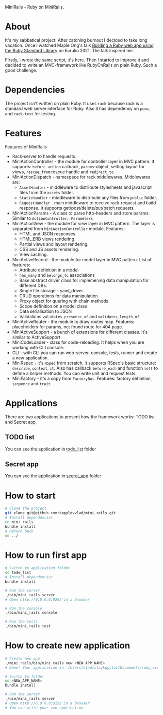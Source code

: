 
MiniRails - Ruby on MiniRails.

# About

It's my sabbatical project. After catching burnout I decided to take long vacation. Once I watched Maple Ong's talk [Building a Ruby web app using the Ruby Standard Library](https://www.youtube.com/watch?v=lxczDssLYKA) on Euruko 2021. The talk inspired me.

Firstly, I wrote the same script, it's [here](script.rb). Then I started to improve it and decided to write an MVC-framework like RubyOnRails on plain Ruby. Such a good challenge.

# Dependencies

The project isn't written on plain Ruby. It uses `rack` because rack is a standard web server interface for Ruby. Also it has dependency on `puma`, and `rack-test` for testing.

# Features

Features of MiniRails

* Rack-server to handle requests.
* MiniActionController - the module for controller layer in MVC pattern. It supports: `before_action` callback, `params`-object, setting layout for views,  `rescue_from` rescue handle and `redirect_to`.
* MiniActionDispatch - namespace for rack middlewares. Middlewares are:
  * `AssetHandler` - middleware to distribute stylesheets and javascript files from the `assets` folder.
  * `StaticHandler` - middleware to distribute any files from `public` folder.
  * `RequestHandler` - main middleware to receive rack-request and build response. It supports get/post/delete/put/patch requests.
* MiniActionParams - A class to parse http-headers and store params. Similar to `ActionController::Parameters`
* MiniActionView - the module for view layer in MVC pattern. The layer is separated from `MiniActionController` module. Features:
  * HTML and JSON responses.
  * HTML.ERB views rendering.
  * Partial views and layout rendering.
  * CSS and JS assets rendering.
  * View caching.
* MiniActiveRecord - the module for model layer in MVC pattern.
List of features:
  * Attribute definition in a model
  * `has_many` and `belongs_to` associations
  * Base abstract driver class for implemening data manipulation for different DBs.
  * Single file storage - yaml_driver
  * CRUD operations for data manipulation
  * Proxy object for quering with chain methods.
  * Scope definition on a model class
  * Data serialisation to JSON
  * Validations `validates_presence_of` and `validates_length_of`
* MiniActiveRouter - the module to draw routes map. Features: placeholders for params, not found route for 404 page.
* MiniActiveSupport - a bunch of extensions for different classes. It's similar to ActiveSupport
* MiniCodeLoader - class for code-reloading. It helps when you are working with CLI console.
* CLI - with CLI you can run web-server, console, tests, runner and create a new application.
* MiniRspec - it's `RSpec` from scratch. It supports RSpec's basic structure: `describe`, `context`, `it`. Also has callback `before_each` and function `let!` to define a helper methods. You can write unit and request tests.
* MiniFactory - it's a copy from `FactoryBot`. Features: factory definition, `sequence` and `trait`.

# Applications

There are two applications to present how the framework works: TODO list and Secret app.

## TODO list

You can see the application in [todo_list](todo_list/readme.md) folder

## Secret app

You can see the application in [secret_app](secret_app/readme.md) folder

# How to start

```bash
# Clone the project
git clone git@github.com:kopylovvlad/mini_rails.git
# Install dependencies
cd mini_rails
bundle install
# Return back
cd ../
```

# How to run first app

```bash
# Switch to application folder
cd todo_list
# Install dependencies
bundle install

# Run the server
./bin/mini_rails server
# Open http://0.0.0.0:9292 in a browser

# Run the console
./bin/mini_rails console

# Run the tests
./bin/mini_rails test
```

# How to create new application

```bash
# Create new app
./mini_rails/bin/mini_rails new <NEW_APP_NAME>
# Done! Your application in '/Users/vladislavkopylov/Documents/ruby_scripts/maple_ong/ruby_web2/<NEW_APP_NAME>' folder

# Switch to folder
cd <NEW_APP_NAME>
bundle install

# Run the server
./bin/mini_rails server
# Open http://0.0.0.0:9292 in a browser
# You can write your own application
```
